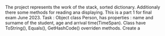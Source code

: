 The project represents the work of the stack, sorted dictionary. Additionaly there some methods for reading ana displaying. 
This is a part 1 for final exam June 2023.
Task : 
Object class Person, has properties : name and surname of the student, age and arrival time(TimeSpan). Class have ToString(), Equals(), GetHashCode() overriden methods.
Create a 
